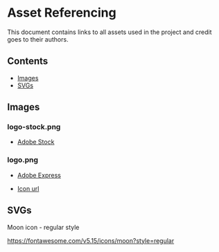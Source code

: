 # Asset Referencing

This document contains links to all assets used in the project and credit goes to their authors.

## Contents

- [Images](#images)
- [SVGs](#svgs)

## Images

### logo-stock.png

- [Adobe Stock](https://stock.adobe.com/search?k=placeholder&asset_id=248426448)

### logo.png

- [Adobe Express](https://express.adobe.com/express-apps/logo-maker/preview)

- [Icon url](https://thenounproject.com/term/computer/19562) 

## SVGs

Moon icon - regular style

https://fontawesome.com/v5.15/icons/moon?style=regular